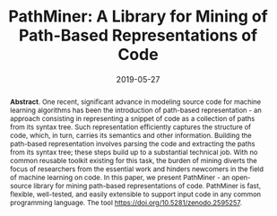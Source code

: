 ---
title: "PathMiner: A Library for Mining of Path-Based Representations of Code"
authors: '<i>Vladimir Kovalenko, Egor Bogomolov, Timofey Bryksin, and Alberto Bacchelli</i>'
status: "published"
collection: publications
permalink: /publication/2019-05-27-pathminer
date: 2019-05-27
venue: "proceedings of <b>MSR'19</b>"
pdf: 'https://sback.it/publications/msr2019b.pdf'
paperurl: 'https://doi.org/10.1109/MSR.2019.00013'
tool: 'https://github.com/JetBrains-Research/astminer'
counter_id: 'C10'
level: 'A'
abstract: "<p><b>Abstract</b>. One recent, significant advance in modeling source code for machine learning algorithms has been the introduction of path-based representation - an approach consisting in representing a snippet of code as a collection of paths from its syntax tree. Such representation efficiently captures the structure of code, which, in turn, carries its semantics and other information. Building the path-based representation involves parsing the code and extracting the paths from its syntax tree; these steps build up to a substantial technical job. With no common reusable toolkit existing for this task, the burden of mining diverts the focus of researchers from the essential work and hinders newcomers in the field of machine learning on code. In this paper, we present PathMiner - an open-source library for mining path-based representations of code. PathMiner is fast, flexible, well-tested, and easily extensible to support input code in any common programming language. The tool <a href='https://doi.org/10.5281/zenodo.2595257'>https://doi.org/10.5281/zenodo.2595257</a>.</p>"
---